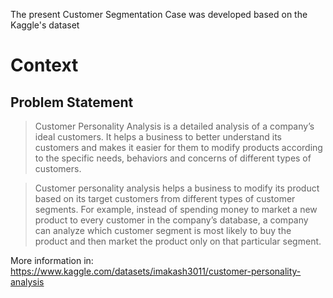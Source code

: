 The present Customer Segmentation Case was developed based on the Kaggle's dataset

# Context
## Problem Statement

> Customer Personality Analysis is a detailed analysis of a company’s ideal customers. It helps a business to better understand its customers and makes it easier for them to modify products according to the specific needs, behaviors and concerns of different types of customers.

> Customer personality analysis helps a business to modify its product based on its target customers from different types of customer segments. For example, instead of spending money to market a new product to every customer in the company’s database, a company can analyze which customer segment is most likely to buy the product and then market the product only on that particular segment.


More information in: https://www.kaggle.com/datasets/imakash3011/customer-personality-analysis
